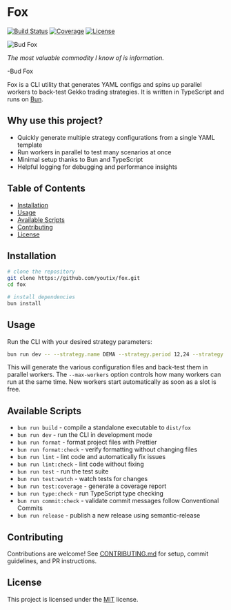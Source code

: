 # Fox

[![Build Status](https://img.shields.io/github/actions/workflow/status/youtix/fox/ci.yml?branch=main)](https://github.com/youtix/fox/actions/workflows/ci.yml)
[![Coverage](https://img.shields.io/badge/coverage-80%25-brightgreen.svg)](https://github.com/youtix/fox/actions/workflows/ci.yml)
[![License](https://img.shields.io/badge/license-MIT-blue.svg)](LICENSE)

![Bud Fox](https://github.com/user-attachments/assets/bf70231b-81ad-4c0f-a272-51a63928c1c3)

_The most valuable commodity I know of is information._

-Bud Fox

Fox is a CLI utility that generates YAML configs and spins up parallel workers to back-test Gekko trading strategies. It is written in TypeScript and runs on [Bun](https://bun.sh/).

## Why use this project?

- Quickly generate multiple strategy configurations from a single YAML template
- Run workers in parallel to test many scenarios at once
- Minimal setup thanks to Bun and TypeScript
- Helpful logging for debugging and performance insights

## Table of Contents

- [Installation](#installation)
- [Usage](#usage)
- [Available Scripts](#available-scripts)
- [Contributing](#contributing)
- [License](#license)

## Installation

```bash
# clone the repository
git clone https://github.com/youtix/fox.git
cd fox

# install dependencies
bun install
```

## Usage

Run the CLI with your desired strategy parameters:

```bash
bun run dev -- --strategy.name DEMA --strategy.period 12,24 --strategy.thresholds.up 25,30
```

This will generate the various configuration files and back-test them in parallel workers.
The `--max-workers` option controls how many workers can run at the same time.
New workers start automatically as soon as a slot is free.

## Available Scripts

- `bun run build` - compile a standalone executable to `dist/fox`
- `bun run dev` - run the CLI in development mode
- `bun run format` - format project files with Prettier
- `bun run format:check` - verify formatting without changing files
- `bun run lint` - lint code and automatically fix issues
- `bun run lint:check` - lint code without fixing
- `bun run test` - run the test suite
- `bun run test:watch` - watch tests for changes
- `bun run test:coverage` - generate a coverage report
- `bun run type:check` - run TypeScript type checking
- `bun run commit:check` - validate commit messages follow Conventional Commits
- `bun run release` - publish a new release using semantic-release

## Contributing

Contributions are welcome! See [CONTRIBUTING.md](CONTRIBUTING.md) for setup, commit guidelines, and PR instructions.

## License

This project is licensed under the [MIT](LICENSE) license.

